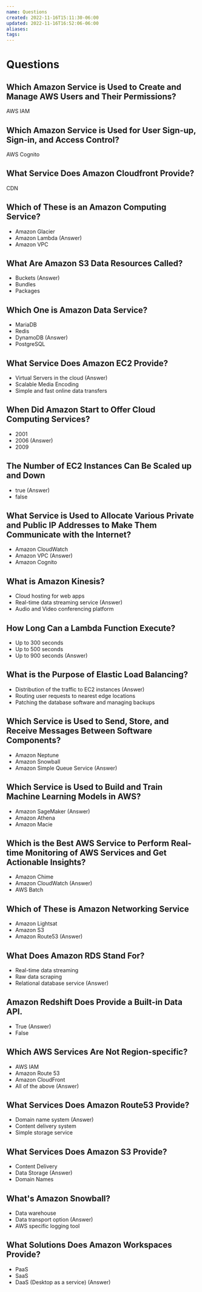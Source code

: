 ```yaml
---
name: Questions
created: 2022-11-16T15:11:30-06:00
updated: 2022-11-16T16:52:06-06:00
aliases: 
tags: 
---
```

# Questions

## Which Amazon Service is Used to Create and Manage AWS Users and Their Permissions?
AWS IAM

## Which Amazon Service is Used for User Sign-up, Sign-in, and Access Control?
AWS Cognito

## What Service Does Amazon Cloudfront Provide?
CDN

## Which of These is an Amazon Computing Service?
- Amazon Glacier
- Amazon Lambda (Answer)
- Amazon VPC

## What Are Amazon S3 Data Resources Called?
- Buckets (Answer)
- Bundles
- Packages

## Which One is Amazon Data Service?
- MariaDB
- Redis
- DynamoDB (Answer)
- PostgreSQL

## What Service Does Amazon EC2 Provide?
- Virtual Servers in the cloud (Answer)
- Scalable Media Encoding
- Simple and fast online data transfers

## When Did Amazon Start to Offer Cloud Computing Services?
- 2001
- 2006 (Answer)
- 2009

## The Number of EC2 Instances Can Be Scaled up and Down
- true (Answer)
- false 

## What Service is Used to Allocate Various Private and Public IP Addresses to Make Them Communicate with the Internet?
- Amazon CloudWatch
- Amazon VPC (Answer)
- Amazon Cognito

## What is Amazon Kinesis?
- Cloud hosting for web apps
- Real-time data streaming service (Answer)
- Audio and Video conferencing platform

## How Long Can a Lambda Function Execute?
- Up to 300 seconds
- Up to 500 seconds
- Up to 900 seconds (Answer)

## What is the Purpose of Elastic Load Balancing?
- Distribution of the traffic to EC2 instances (Answer)
- Routing user requests to nearest edge locations
- Patching the database software and managing backups

## Which Service is Used to Send, Store, and Receive Messages Between Software Components?
- Amazon Neptune
- Amazon Snowball
- Amazon Simple Queue Service (Answer)

## Which Service is Used to Build and Train Machine Learning Models in AWS?
- Amazon SageMaker (Answer)
- Amazon Athena
- Amazon Macie

## Which is the Best AWS Service to Perform Real-time Monitoring of AWS Services and Get Actionable Insights?
- Amazon Chime
- Amazon CloudWatch (Answer)
- AWS Batch

## Which of These is Amazon Networking Service
- Amazon Lightsat
- Amazon S3
- Amazon Route53 (Answer)

## What Does Amazon RDS Stand For?
- Real-time data streaming
- Raw data scraping
- Relational database service (Answer)

## Amazon Redshift Does Provide a Built-in Data API.
- True (Answer)
- False

## Which AWS Services Are Not Region-specific?
- AWS IAM
- Amazon Route 53
- Amazon CloudFront
- All of the above (Answer)

## What Services Does Amazon Route53 Provide?
- Domain name system (Answer)
- Content delivery system
- Simple storage service

## What Services Does Amazon S3 Provide?
- Content Delivery
- Data Storage (Answer)
- Domain Names

## What's Amazon Snowball?
- Data warehouse
- Data transport option (Answer)
- AWS specific logging tool

## What Solutions Does Amazon Workspaces Provide?
- PaaS
- SaaS
- DaaS (Desktop as a service) (Answer)
